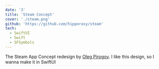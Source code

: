```yaml
---
date: '3'
title: 'Steam Concept'
cover: './steam.png'
github: 'https://github.com/hipporasy/steam'
tech:
  - SwiftUI
  - Swift
  - SFSymbols
---
```


The Steam App Concept redesign by [Oleg Pirogov](https://www.sketchappsources.com/free-source/4787-steam-mobile-app-concept-sketch-freebie-resource.html). 
I like this design, so I wanna make it in SwiftUI

